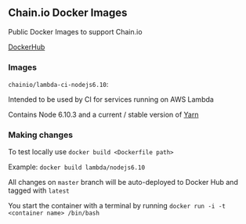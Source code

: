 ## Chain.io Docker Images

Public Docker Images to support Chain.io

[DockerHub](https://hub.docker.com/r/chainio)

### Images

`chainio/lambda-ci-nodejs6.10`:

Intended to be used by CI for services running on AWS Lambda

Contains Node 6.10.3 and a current / stable version of [Yarn](https://yarnpkg.com/en/)


### Making changes

To test locally use `docker build <Dockerfile path>`

Example: `docker build lambda/nodejs6.10`

All changes on `master` branch will be auto-deployed to Docker Hub and tagged with `latest`

You start the container with a terminal by running `docker run -i -t <container name> /bin/bash`
